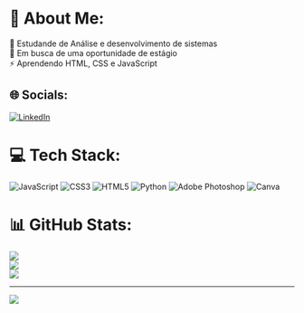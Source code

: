 # 💫 About Me:
🔭 Estudande de Análise e desenvolvimento de sistemas <br>👯 Em busca de uma oportunidade de estágio<br>⚡ Aprendendo HTML, CSS e JavaScript 


## 🌐 Socials:
[![LinkedIn](https://img.shields.io/badge/LinkedIn-%230077B5.svg?logo=linkedin&logoColor=white)](https://linkedin.com/in/https://www.linkedin.com/in/carolini-santos011/) 

# 💻 Tech Stack:
![JavaScript](https://img.shields.io/badge/javascript-%23323330.svg?style=for-the-badge&logo=javascript&logoColor=%23F7DF1E) ![CSS3](https://img.shields.io/badge/css3-%231572B6.svg?style=for-the-badge&logo=css3&logoColor=white) ![HTML5](https://img.shields.io/badge/html5-%23E34F26.svg?style=for-the-badge&logo=html5&logoColor=white) ![Python](https://img.shields.io/badge/python-3670A0?style=for-the-badge&logo=python&logoColor=ffdd54) ![Adobe Photoshop](https://img.shields.io/badge/adobe%20photoshop-%2331A8FF.svg?style=for-the-badge&logo=adobe%20photoshop&logoColor=white) ![Canva](https://img.shields.io/badge/Canva-%2300C4CC.svg?style=for-the-badge&logo=Canva&logoColor=white)
# 📊 GitHub Stats:
![](https://github-readme-stats.vercel.app/api?username=DevCrss&theme=react&hide_border=false&include_all_commits=true&count_private=false)<br/>
![](https://github-readme-streak-stats.herokuapp.com/?user=DevCrss&theme=react&hide_border=false)<br/>
![](https://github-readme-stats.vercel.app/api/top-langs/?username=DevCrss&theme=react&hide_border=false&include_all_commits=true&count_private=false&layout=compact)

---
[![](https://visitcount.itsvg.in/api?id=DevCrss&icon=2&color=0)](https://visitcount.itsvg.in)

<!-- Proudly created with GPRM ( https://gprm.itsvg.in ) -->